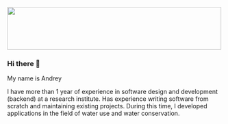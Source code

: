 


<div id="header">
    <img src="https://i.giphy.com/media/v1.Y2lkPTc5MGI3NjExcjJpa3Bkd243eHJjMW5iMmIxMnNkOHRzNHZnb3EyZmR2ZzJ3am5qbiZlcD12MV9pbnRlcm5hbF9naWZfYnlfaWQmY3Q9Zw/9bTjZrytydVRK/giphy.gif" width="500" height="100" />
    <!---
    <img src="https://i.giphy.com/media/v1.Y2lkPTc5MGI3NjExZWJ3aXc3cnZzM3RqdzduNzAybHl4MnExc2V3a3BndDV6c3ZxY3oyOSZlcD12MV9pbnRlcm5hbF9naWZfYnlfaWQmY3Q9Zw/D1oBuuG3dBsR2RaxlR/giphy.gif" width="500"  />
    <img src="https://i.giphy.com/media/v1.Y2lkPTc5MGI3NjExbXo2dHdwbm1taXY5MjQ3bGN6MWxhNnI3M2VueTd5bWlmbDk2am1kNSZlcD12MV9pbnRlcm5hbF9naWZfYnlfaWQmY3Q9Zw/11vhCpFcD3um7m/giphy.gif" height="100" />
    <img src="https://i.giphy.com/media/v1.Y2lkPTc5MGI3NjExM21qMnoxdXN3aHVyMWQycnlsdHg3Z2N6Z3U3eTA4ZzR6N3d0cGw2ciZlcD12MV9pbnRlcm5hbF9naWZfYnlfaWQmY3Q9Zw/kwEmwFUWO5Ety/giphy.gif" height="100" />
    <img src="https://i.giphy.com/media/v1.Y2lkPTc5MGI3NjExNHc3ZWVieWVmMWRmdmpzeWxxNDBzNmpzOWZrdnMwNGozbzh3a25uaiZlcD12MV9pbnRlcm5hbF9naWZfYnlfaWQmY3Q9Zw/l3nSWRgDAparB8ad2/giphy.gif" height="100" />
    <img src="https://i.giphy.com/media/v1.Y2lkPTc5MGI3NjExb2k5c2k5YW05eGwybmRodXo5YWliNmo5amEycThmMDh0dWt0OXQwMiZlcD12MV9pbnRlcm5hbF9naWZfYnlfaWQmY3Q9Zw/K7StRcr7hagJpXROmb/giphy.gif" height="100" />
    -->
</div>

### Hi there 👋
My name is Andrey

I have more than 1 year of experience in software design and development (backend) at a research institute. 
Has experience writing software from scratch and maintaining existing projects. During this time, I developed applications in the field of water use and water conservation.



<div id="badges">
  <img src="https://komarev.com/ghpvc/?username=akrecev&style=flat-square&color=blue" alt=""/>
</div>





